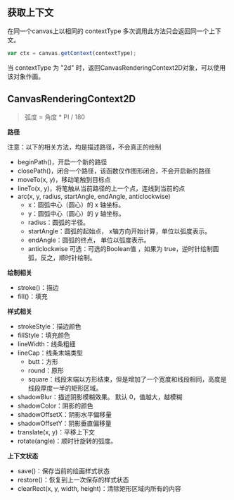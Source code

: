 ## 获取上下文

在同一个canvas上以相同的 contextType 多次调用此方法只会返回同一个上下文。

```js
var ctx = canvas.getContext(contextType);
```

当 contextType 为 "2d" 时，返回CanvasRenderingContext2D对象，可以使用该对象作画。

## CanvasRenderingContext2D

> 弧度 = 角度 * PI / 180

**路径**

注意：以下的相关方法，均是描述路径，不会真正的绘制

- beginPath()，开启一个新的路径
- closePath()，闭合一个路径，该函数仅作图形闭合，不会开启新的路径
- moveTo(x, y)，移动笔触到目标点
- lineTo(x, y)，将笔触从当前路径的上一个点，连线到当前的点
- arc(x, y, radius, startAngle, endAngle, anticlockwise)
  - x：圆弧中心（圆心）的 x 轴坐标。
  - y：圆弧中心（圆心）的 y 轴坐标。
  - radius：圆弧的半径。
  - startAngle：圆弧的起始点， x轴方向开始计算，单位以弧度表示。
  - endAngle：圆弧的终点， 单位以弧度表示。
  - anticlockwise 可选：可选的Boolean值 ，如果为 true，逆时针绘制圆弧，反之，顺时针绘制。

**绘制相关**

- stroke()：描边
- fill()：填充

**样式相关**

- strokeStyle：描边颜色
- fillStyle：填充颜色
- lineWidth：线条粗细
- lineCap：线条末端类型
  - butt：方形
  - round：原形
  - square：线段末端以方形结束，但是增加了一个宽度和线段相同，高度是线段厚度一半的矩形区域。
- shadowBlur：描述阴影模糊效果。 默认 0，值越大，越模糊
- shadowColor：阴影的颜色
- shadowOffsetX：阴影水平偏移量
- shadowOffsetY：阴影垂直偏移量
- translate(x, y)：平移上下文
- rotate(angle)：顺时针旋转的弧度。

**上下文状态**

- save()：保存当前的绘画样式状态
- restore()：恢复到上一次保存的样式状态
- clearRect(x, y, width, height)：清除矩形区域内所有的内容